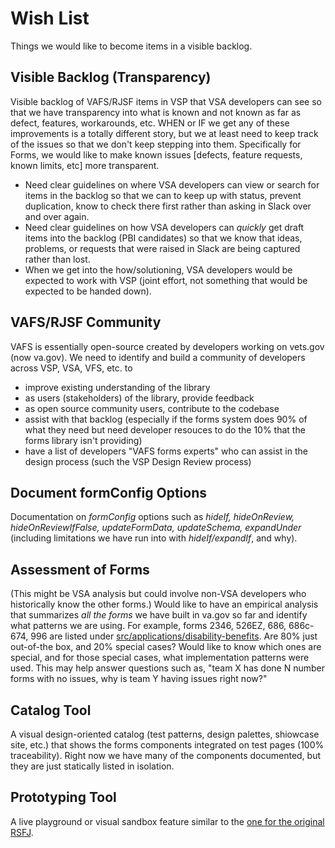 # Wish List
Things we would like to become items in a visible backlog.

## Visible Backlog (Transparency)
Visible backlog of VAFS/RJSF items in VSP that VSA developers can see so that we have transparency into what is known and not known as far as defect, features, workarounds, etc. WHEN or IF we get any of these improvements is a totally different story, but we at least need to keep track of the issues so that we don't keep stepping into them. Specifically for Forms, we would like to make known issues [defects, feature requests, known limits, etc] more transparent.
- Need clear guidelines on where VSA developers can view or search for items in the backlog so that we can to keep up with status, prevent duplication, know to check there first rather than asking in Slack over and over again. 
- Need clear guidelines on how VSA developers can *quickly* get draft items into the backlog (PBI candidates) so that we know that ideas, problems, or requests that were raised in Slack are being captured rather than lost. 
- When we get into the how/solutioning, VSA developers would be expected to work with VSP (joint effort, not something that would be expected to be handed down).

## VAFS/RJSF Community
VAFS is essentially open-source created by developers working on vets.gov (now va.gov). We need to identify and build a community of developers across VSP, VSA, VFS, etc. to
- improve existing understanding of the library
- as users (stakeholders) of the library, provide feedback
- as open source community users, contribute to the codebase
- assist with that backlog (especially if the forms system does 90% of what they need but need developer resouces to do the 10% that the forms library isn't providing)
- have a list of developers "VAFS forms experts" who can assist in the design process (such the VSP Design Review process)

## Document formConfig Options
Documentation on *formConfig* options such as *hideIf, hideOnReview, hideOnReviewIfFalse, updateFormData, updateSchema, expandUnder* (including limitations we have run into with *hideIf/expandIf*, and why).

## Assessment of Forms
(This might be VSA analysis but could involve non-VSA developers who historically know the other forms.)
Would like to have an empirical analysis that summarizes *all the forms* we have built in va.<span/>gov so far and identify what patterns we are using. For example, forms 2346, 526EZ, 686, 686c-674, 996 are listed under [src/applications/disability-benefits](https://github.com/department-of-veterans-affairs/vets-website/tree/master/src/applications/disability-benefits). Are 80% just out-of-the box, and 20% special cases? Would like to know which ones are special, and for those special cases, what implementation patterns were used. This may help answer questions such as, "team X has done N number forms with no issues, why is team Y having issues right now?"

## Catalog Tool
A visual design-oriented catalog (test patterns, design palettes, shiowcase site, etc.) that shows the forms components integrated on test pages (100% traceability). Right now we have many of the components documented, but they are just statically listed in isolation.

## Prototyping Tool
A live playground or visual sandbox feature similar to the [one for the original RSFJ](https://rjsf-team.github.io/react-jsonschema-form/).